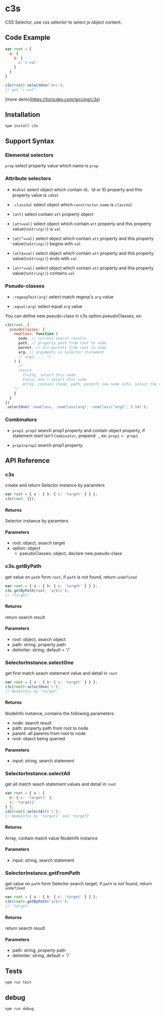 # c3s

CSS Selector, use css selector to select js object content.

## Code Example

```javascript
var root = {
  a: {
    b: {
      c:'c-val'
    }
  }
}

c3s(root).selectOne('b>c');
// get "c-val"
```

[more demo]https://tonicdev.com/gjccing/c3s)


## Installation

`npm install c3s`

## Support Syntax
### Elemental selectors
`prop`
select property value which name is `prop`

### Attribute selectors
* `#idVal`
select object which contain id、Id or ID property and this property value is `idVal`

* `.classVal`
select object which `constructor.name` is `classVal`

* `[att]`
select contain `att` property object

* `[att=val]`
select object which contain `att` property and this property value(`toString()`) is `val`

* `[att^=val]`
select object which contain `att` property and this property value(`toString()`) begins with `val`

* `[att$=val]`
select object which contain `att` property and this property value(`toString()`) ends with `val`

* `[att*=val]`
select object which contain `att` property and this property value(`toString()`) contains `val`

### Pseudo-classes

* `:regexpTest(arg)`
select match regexp's `arg` value

* `:equal(arg)`
select equal `arg` value

You can define new pseudo-class in c3s option.pseudoClasses, ex:
```javascript
c3s(root, {
  pseudoClasses: {
    newClass: function (
      node, // current search results
      path, // property path from root to node
      parent, // all parents from root to node
      arg, // arguments in selector statement
      /* arg2, ... */
    ) {
      /* 
      return 
        Truthy, select this node
        Falsy, don't select this node
        Array, contain [node, path, parent] new node info, select the new node
    */
    }
  }
})
.selectOne(':newClass, :newClass(arg), :newClass("arg1", 3.14)');
```

### Combinators

* `prop1 prop2`
search prop1 property and contain object property, if statement start isn't `Combinator`, prepend <code>&nbsp;</code>, ex: `prop1` = <code>&nbsp;prop1</code>

* `prop1>prop2`
search prop1 property


## API Reference

### c3s
create and return Selector instance by paramters
```javascript
var root = { a : { b: { c: 'target' } } };
c3s(root, {});
```
#### Returns
Selector instance by paramters
#### Parameters
* root: object, search target
* option: object
  * pseudoClasses: object, declare new pseudo-class

### c3s.getByPath  
get value on `path` form `root`, if `path` is not found, return `undefined`
```javascript
var root = { a : { b: { c: 'target' } } };
c3s.getByPath(root, 'a/b/c'); 
// 'target'
```
#### Returns
return search result
#### Parameters
* root:  object, search object
* path: string, property path
* delimiter: string, default = '/'

### SelectorInstance.selectOne
get first match seach statement value and detail in `root`
```javascript
var root = { a : { b: { c: 'target' } } };
c3s(root).selectOne('c');
// NodeInfos by 'target'
```
#### Returns
NodeInfo instance, contains the following parameters:

* node: search result
* path: property path from root to node
* parent: all parents from root to node
* root: object being queried

#### Parameters
* input: string, search statement

### SelectorInstance.selectAll
get all match seach statement values and detail in `root`
```javascript
var root = { a : { 
  b: { c: 'target1' },
  c: 'target2'
} };
c3s(root).selectAll('c');
// NodeInfos by 'target1' and 'target2'
```
#### Returns
Array, contain match value NodeInfo instance
#### Parameters
* input: string, search statement

### SelectorInstance.getFromPath
get value on `path` form Selector search target, if `path` is not found, return `undefined`
```javascript
var root = { a : { b: { c: 'target' } } };
c3s(root).getByPath('a/b/c');
// 'target'
```
#### Returns
return search result
#### Parameters
* path: string, property path
* delimiter: string, default = '/'

## Tests

`npm run test`

## debug

`npm run debug`
